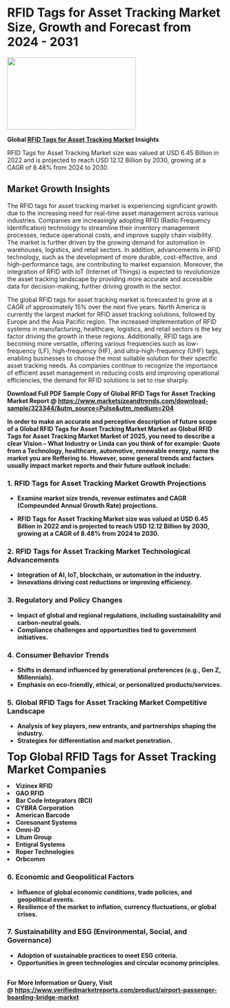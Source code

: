 <H1>RFID Tags for Asset Tracking Market Size, Growth and Forecast from 2024 - 2031</H1><img class="aligncenter size-medium wp-image-584254" src="https://thirdeyenews.in/wp-content/uploads/2024/09/Global-Market-Research-300x168.jpeg" alt="" width="300" height="168" /><p><strong>Global&nbsp;<a href="https://www.marketsizeandtrends.com/download-sample/323344/&amp;utm_source=Pulse&amp;utm_medium=204">RFID Tags for Asset Tracking Market</a> Insights</strong></p><p>RFID Tags for Asset Tracking Market size was valued at USD 6.45 Billion in 2022 and is projected to reach USD 12.12 Billion by 2030, growing at a CAGR of 8.48% from 2024 to 2030.</p><p><h2>Market Growth Insights</h2> <p>The RFID tags for asset tracking market is experiencing significant growth due to the increasing need for real-time asset management across various industries. Companies are increasingly adopting RFID (Radio Frequency Identification) technology to streamline their inventory management processes, reduce operational costs, and improve supply chain visibility. The market is further driven by the growing demand for automation in warehouses, logistics, and retail sectors. In addition, advancements in RFID technology, such as the development of more durable, cost-effective, and high-performance tags, are contributing to market expansion. Moreover, the integration of RFID with IoT (Internet of Things) is expected to revolutionize the asset tracking landscape by providing more accurate and accessible data for decision-making, further driving growth in the sector.</p> <p><strong></strong></p> <p>The global RFID tags for asset tracking market is forecasted to grow at a CAGR of approximately 15% over the next five years. North America is currently the largest market for RFID asset tracking solutions, followed by Europe and the Asia Pacific region. The increased implementation of RFID systems in manufacturing, healthcare, logistics, and retail sectors is the key factor driving the growth in these regions. Additionally, RFID tags are becoming more versatile, offering various frequencies such as low-frequency (LF), high-frequency (HF), and ultra-high-frequency (UHF) tags, enabling businesses to choose the most suitable solution for their specific asset tracking needs. As companies continue to recognize the importance of efficient asset management in reducing costs and improving operational efficiencies, the demand for RFID solutions is set to rise sharply.</p> <p><strong></p><p><span class=""><strong>Download Full PDF Sample Copy of Global RFID Tags for Asset Tracking Market Report</strong> @ <a href="https://www.marketsizeandtrends.com/download-sample/323344/&amp;utm_source=Pulse&amp;utm_medium=204" target="_blank">https://www.marketsizeandtrends.com/download-sample/323344/&amp;utm_source=Pulse&amp;utm_medium=204</a></span></p><p>In order to make an accurate and perceptive description of future scope of a Global&nbsp;RFID Tags for Asset Tracking Market Market as Global&nbsp;RFID Tags for Asset Tracking Market Market of 2025, you need to describe a clear Vision &ndash; What Industry or Linda can you think of for example: Quote from a Technology, healthcare, automotive, renewable energy, name the market you are Reffering to. However, some general trends and factors usually impact market reports and their future outlook include:</p><h3>1.&nbsp;<strong>RFID Tags for Asset Tracking Market Growth Projections</strong></h3><ul><li>Examine market size trends, revenue estimates and CAGR (Compounded Annual Growth Rate) projections.</li><li><p>RFID Tags for Asset Tracking Market size was valued at USD 6.45 Billion in 2022 and is projected to reach USD 12.12 Billion by 2030, growing at a CAGR of 8.48% from 2024 to 2030.</p></li></ul><h3>2.&nbsp;<strong>RFID Tags for Asset Tracking Market Technological Advancements</strong></h3><ul><li>Integration of AI, IoT, blockchain, or automation in the industry.</li><li>Innovations driving cost reductions or improving efficiency.</li></ul><h3>3.&nbsp;<strong>Regulatory and Policy Changes</strong></h3><ul><li>Impact of global and regional regulations, including sustainability and carbon-neutral goals.</li><li>Compliance challenges and opportunities tied to government initiatives.</li></ul><h3>4.&nbsp;<strong>Consumer Behavior Trends</strong></h3><ul><li>Shifts in demand influenced by generational preferences (e.g., Gen Z, Millennials).</li><li>Emphasis on eco-friendly, ethical, or personalized products/services.</li></ul><h3>5.&nbsp;<strong>Global RFID Tags for Asset Tracking Market Competitive Landscape</strong></h3><ul><li>Analysis of key players, new entrants, and partnerships shaping the industry.</li><li>Strategies for differentiation and market penetration.</li></ul><p data-pm-slice="1 1 []"><span style="color: inherit; font-family: inherit; font-size: 25px;">Top Global RFID Tags for Asset Tracking Market Companies</span></p><div class="" data-test-id=""><p><li>Vizinex RFID</li><li> GAO RFID</li><li> Bar Code Integrators (BCI)</li><li> CYBRA Corporation</li><li> American Barcode</li><li> Coresonant Systems</li><li> Omni-ID</li><li> Litum Group</li><li> Entigral Systems</li><li> Roper Technologies</li><li> Orbcomm</li></p></div><h3>6.&nbsp;<strong>Economic and Geopolitical Factors</strong></h3><ul><li>Influence of global economic conditions, trade policies, and geopolitical events.</li><li>Resilience of the market to inflation, currency fluctuations, or global crises.</li></ul><h3>7.&nbsp;<strong>Sustainability and ESG (Environmental, Social, and Governance)</strong></h3><ul><li>Adoption of sustainable practices to meet ESG criteria.</li><li>Opportunities in green technologies and circular economy principles.</li></ul><h2><strong style="font-size: 14px;">For More Information or Query, Visit @&nbsp;</strong><a style="background-color: #ffffff; font-size: 14px;" href="https://www.marketsizeandtrends.com/report/rfid-tags-for-asset-tracking-market/" target="_blank">https://www.verifiedmarketreports.com/product/airport-passenger-boarding-bridge-market</a></h2>
